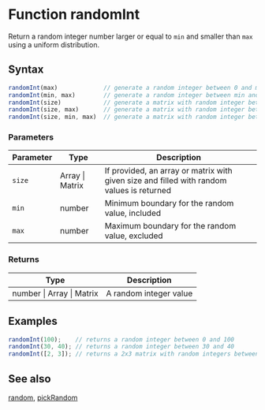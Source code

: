 <!-- Note: This file is automatically generated from source code comments. Changes made in this file will be overridden. -->

# Function randomInt

Return a random integer number larger or equal to `min` and smaller than `max`
using a uniform distribution.


## Syntax

```js
randomInt(max)             // generate a random integer between 0 and max
randomInt(min, max)        // generate a random integer between min and max
randomInt(size)            // generate a matrix with random integer between 0 and 1
randomInt(size, max)       // generate a matrix with random integer between 0 and max
randomInt(size, min, max)  // generate a matrix with random integer between min and max
```

### Parameters

Parameter | Type | Description
--------- | ---- | -----------
`size` | Array &#124; Matrix | If provided, an array or matrix with given size and filled with random values is returned
`min` | number | Minimum boundary for the random value, included
`max` | number | Maximum boundary for the random value, excluded

### Returns

Type | Description
---- | -----------
number &#124; Array &#124; Matrix | A random integer value


## Examples

```js
randomInt(100);    // returns a random integer between 0 and 100
randomInt(30, 40); // returns a random integer between 30 and 40
randomInt([2, 3]); // returns a 2x3 matrix with random integers between 0 and 1
```


## See also

[random](random.md),
[pickRandom](pickRandom.md)
